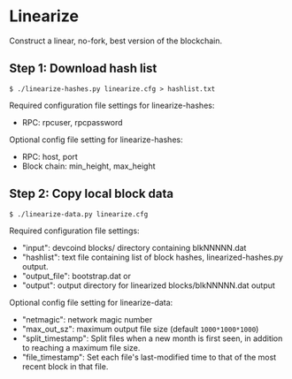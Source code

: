 # Linearize
Construct a linear, no-fork, best version of the blockchain.

## Step 1: Download hash list

    $ ./linearize-hashes.py linearize.cfg > hashlist.txt

Required configuration file settings for linearize-hashes:
* RPC: rpcuser, rpcpassword

Optional config file setting for linearize-hashes:
* RPC: host, port
* Block chain: min_height, max_height

## Step 2: Copy local block data

    $ ./linearize-data.py linearize.cfg

Required configuration file settings:
* "input": devcoind blocks/ directory containing blkNNNNN.dat
* "hashlist": text file containing list of block hashes, linearized-hashes.py
output.
* "output_file": bootstrap.dat
      or
* "output": output directory for linearized blocks/blkNNNNN.dat output

Optional config file setting for linearize-data:
* "netmagic": network magic number
* "max_out_sz": maximum output file size (default `1000*1000*1000`)
* "split_timestamp": Split files when a new month is first seen, in addition to
reaching a maximum file size.
* "file_timestamp": Set each file's last-modified time to that of the
most recent block in that file.
